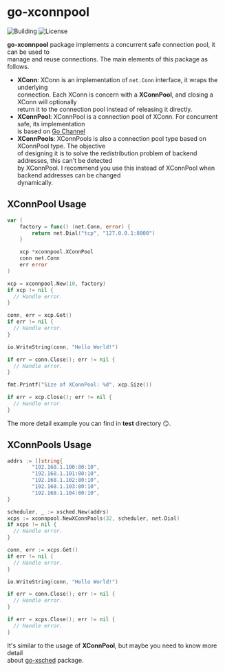 # go-xconnpool

![Building](https://img.shields.io/badge/building-passing-green.svg)
![License](https://img.shields.io/badge/license-MIT-blue.svg)

**go-xconnpool** package implements a concurrent safe connection pool, it can be used to     
manage and reuse connections. The main elements of this package as follows.

- **XConn**: XConn is an implementation of `net.Conn` interface, it wraps the underlying      
connection. Each XConn is concern with a **XConnPool**, and closing a XConn will optionally    
return it to the connection pool instead of releasing it directly.    
- **XConnPool**: XConnPool is a connection pool of XConn. For concurrent safe, its implementation    
is based on [Go Channel](https://tour.golang.org/concurrency/2)
- **XConnPools**: XConnPools is also a connection pool type based on XConnPool type. The objective     
of designing it is to solve the redistribution problem of backend addresses, this can't be detected    
by XConnPool. I recommend you use this instead of XConnPool when backend addresses can be changed       
dynamically.

## XConnPool Usage

``` go
var (
    factory = func() (net.Conn, error) {
        return net.Dial("tcp", "127.0.0.1:8000")
    }

    xcp *xconnpool.XConnPool
    conn net.Conn
    err error
)

xcp = xconnpool.New(10, factory)
if xcp != nil {
  // Handle error.
}

conn, err = xcp.Get()
if err != nil {
  // Handle error.
}

io.WriteString(conn, "Hello World!")

if err = conn.Close(); err != nil {
  // Handle error.
}

fmt.Printf("Size of XConnPool: %d", xcp.Size())

if err = xcp.Close(); err != nil {
  // Handle error.
}

```
The more detail example you can find in **test** directory :smirk:.



## XConnPools Usage

```go
addrs := []string{
		"192.168.1.100:80:10",
		"192.168.1.101:80:10",
		"192.168.1.102:80:10",
		"192.168.1.103:80:10",
		"192.168.1.104:80:10",
}

scheduler, _ := xsched.New(addrs)
xcps := xconnpool.NewXConnPools(32, scheduler, net.Dial)
if xcps != nil {
  // Handle error.
}

conn, err := xcps.Get()
if err != nil {
  // Handle error.
}

io.WriteString(conn, "Hello World!")

if err = conn.Close(); err != nil {
  // Handle error.
}

if err = xcps.Close(); err != nil {
  // Handle error.
}
```

It's similar to the usage of **XConnPool**, but maybe you need to know more detail     
about [go-xsched](../go-xsched/README.md) package.
